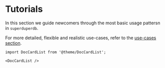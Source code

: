 # Tutorials

In this section we guide newcomers through the most 
basic usage pattersn in `superduperdb`.

For more detailed, flexible and realistic use-cases, 
refer to the [use-cases section](/use_cases).

```mdx-code-block
import DocCardList from '@theme/DocCardList';

<DocCardList />
```